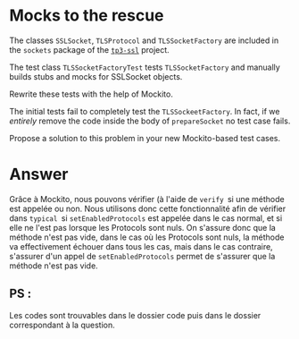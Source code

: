 # Mocks to the rescue

The classes `SSLSocket`, `TLSProtocol` and `TLSSocketFactory` are included in the `sockets` package of the [`tp3-ssl`](../code/tp3-ssl) project.

The test class `TLSSocketFactoryTest` tests `TLSSocketFactory` and manually builds stubs and mocks for SSLSocket objects.

Rewrite these tests with the help of Mockito.

The initial tests fail to completely test the `TLSSockeetFactory`. In fact, if we *entirely* remove the code inside the body of `prepareSocket` no test case fails.

Propose a solution to this problem in your new Mockito-based test cases.

# Answer

Grâce à Mockito, nous pouvons vérifier (à l'aide de `verify `si une méthode est appelée ou non. Nous utilisons donc cette fonctionnalité afin de vérifier dans `typical `si `setEnabledProtocols` est appelée dans le cas normal, et si elle ne l'est pas lorsque les Protocols sont nuls. On s'assure donc que la méthode n'est pas vide, dans le cas où les Protocols sont nuls, la méthode va effectivement échouer dans tous les cas, mais dans le cas contraire, s'assurer d'un appel de `setEnabledProtocols` permet de s'assurer que la méthode n'est pas vide.

## PS :

Les codes sont trouvables dans le dossier code puis dans le dossier correspondant à la question.

